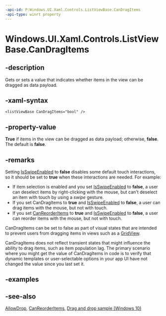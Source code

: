 ```yaml
---
-api-id: P:Windows.UI.Xaml.Controls.ListViewBase.CanDragItems
-api-type: winrt property
---
```


<!-- Property syntax
public bool CanDragItems { get;  set; }
-->

# Windows.UI.Xaml.Controls.ListViewBase.CanDragItems

## -description
Gets or sets a value that indicates whether items in the view can be dragged as data payload.

## -xaml-syntax
```xaml
<listViewBase CanDragItems="bool" />
```


## -property-value
**True** if items in the view can be dragged as data payload; otherwise, **false**. The default is **false**.

## -remarks
Setting [IsSwipeEnabled](listviewbase_isswipeenabled.md) to **false** disables some default touch interactions, so it should be set to **true** when these interactions are needed. For example:
+ If item selection is enabled and you set [IsSwipeEnabled](listviewbase_isswipeenabled.md) to **false**, a user can deselect items by right-clicking with the mouse, but can't deselect an item with touch by using a *swipe* gesture.
+ If you set CanDragItems to **true** and [IsSwipeEnabled](listviewbase_isswipeenabled.md) to **false**, a user can drag items with the mouse, but not with touch.
+ If you set [CanReorderItems](listviewbase_canreorderitems.md) to **true** and [IsSwipeEnabled](listviewbase_isswipeenabled.md) to **false**, a user can reorder items with the mouse, but not with touch.


CanDragItems can be set to false as part of visual states that are intended to prevent users from dragging items in views such as a [GridView](gridview.md).

CanDragItems does not reflect transient states that might influence the ability to drag items, such as item population lag. The primary scenario where you might get the value of CanDragItems in code is to verify that dynamic templates or user-selectable options in your app UI have not changed the value since you last set it.

## -examples

## -see-also
[AllowDrop](../windows.ui.xaml/uielement_allowdrop.md), [CanReorderItems](listviewbase_canreorderitems.md), [Drag and drop sample (Windows 10)](https://github.com/Microsoft/Windows-universal-samples/tree/master/Samples/XamlDragAndDrop)
